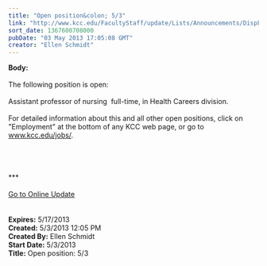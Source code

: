 ```yaml
---
title: "Open position&colon; 5/3"
link: "http://www.kcc.edu/FacultyStaff/update/Lists/Announcements/DispForm.aspx?ID=1104"
sort_date: 1367600708000
pubDate: "03 May 2013 17:05:08 GMT"
creator: "Ellen Schmidt"
---
```


<div><b>Body:</b> <div class="ExternalClassC0175B4C017545C2857F343AF3DDD947"><div><br />The following position is open: <br /> <br />Assistant professor of nursing  full-time, in Health Careers division.</div>
<div><br />For detailed information about this and all other open positions, click on &quot;Employment&quot; at the bottom of any KCC web page, or go to <a href="/jobs">www.kcc.edu/jobs/</a>.<br /> </div>
<div> </div>
<div>
<div> </div>
<div> </div>
<div>
<div>***</div>
<div> </div>
<div><a href="/FacultyStaff/update/Pages/dailyupdate.aspx">Go to Online Update</a></div>
<div> </div>
<div> </div></div></div></div></div>
<div><b>Expires:</b> 5/17/2013</div>
<div><b>Created:</b> 5/3/2013 12:05 PM</div>
<div><b>Created By:</b> Ellen Schmidt</div>
<div><b>Start Date:</b> 5/3/2013</div>
<div><b>Title:</b> Open position: 5/3</div>
